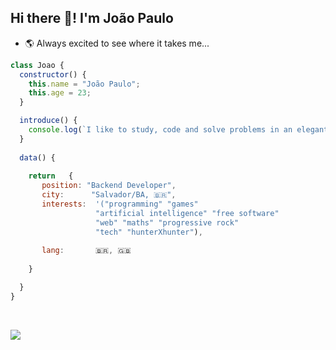 ## Hi there 👋! I'm João Paulo

- 🌎 Always excited to see where it takes me...

```javascript
class Joao {
  constructor() {
    this.name = "João Paulo";
    this.age = 23;
  }

  introduce() {
    console.log(`I like to study, code and solve problems in an elegant and intelligent way`);
  }
  
  data() {
  
    return   {
       position: "Backend Developer",
       city:      "Salvador/BA, 🇧🇷",
       interests:  '("programming" "games" 
                   "artificial intelligence" "free software" 
                   "web" "maths" "progressive rock" 
                   "tech" "hunterXhunter"),
                   
       lang:       🇧🇷, 🇬🇧
    
    }

  }
}

```
<!---------------------
     STATS SECTION 
----------------------->
&nbsp;   
     
<img src="https://github-readme-stats.vercel.app/api/top-langs/?username=joaoreider&layout=compact&langs_count=6"
     align="center" 
      />

